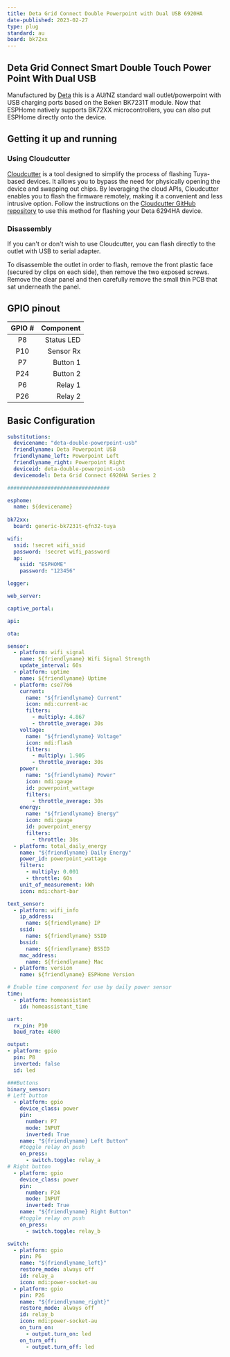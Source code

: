 ```yaml
---
title: Deta Grid Connect Double Powerpoint with Dual USB 6920HA
date-published: 2023-02-27
type: plug
standard: au
board: bk72xx
---
```


## Deta Grid Connect Smart Double Touch Power Point With Dual USB

Manufactured by [Deta](https://detaelectrical.com.au/product/deta-grid-connect-smart-double-touch-power-point-with-dual-usb/)
this is a AU/NZ standard wall outlet/powerpoint with USB charging ports based on the Beken BK7231T module. Now that ESPHome natively supports BK72XX microcontrollers, you can also put ESPHome directly onto the device.

## Getting it up and running

### Using Cloudcutter

[Cloudcutter](https://github.com/tuya-cloudcutter/tuya-cloudcutter) is a tool designed to simplify the process of flashing Tuya-based devices. It allows you to bypass the need for physically opening the device and swapping out chips. By leveraging the cloud APIs, Cloudcutter enables you to flash the firmware remotely, making it a convenient and less intrusive option. Follow the instructions on the [Cloudcutter GitHub repository](https://github.com/tuya-cloudcutter/tuya-cloudcutter) to use this method for flashing your Deta 6294HA device.

### Disassembly

If you can't or don't wish to use Cloudcutter, you can flash directly to the outlet with USB to serial adapter.

To disassemble the outlet in order to flash, remove the front plastic face (secured by clips on each side),
then remove the two exposed screws. Remove the clear panel and then carefully remove the small thin PCB
that sat underneath the panel.

## GPIO pinout

| GPIO # |   Component   |
|:------:|--------------:|
| P8     |    Status LED |
| P10    |     Sensor Rx |
| P7     |      Button 1 |
| P24    |      Button 2 |
| P6     |       Relay 1 |
| P26    |       Relay 2 |

## Basic Configuration

```yaml
substitutions:
  devicename: "deta-double-powerpoint-usb"
  friendlyname: Deta Powerpoint USB
  friendlyname_left: Powerpoint Left
  friendlyname_right: Powerpoint Right
  deviceid: deta-double-powerpoint-usb
  devicemodel: Deta Grid Connect 6920HA Series 2

#################################

esphome:
  name: ${devicename}
  
bk72xx:
  board: generic-bk7231t-qfn32-tuya

wifi:
  ssid: !secret wifi_ssid
  password: !secret wifi_password
  ap:
    ssid: "ESPHOME"
    password: "123456"

logger:

web_server:

captive_portal:

api:

ota:

sensor:
  - platform: wifi_signal
    name: ${friendlyname} Wifi Signal Strength
    update_interval: 60s
  - platform: uptime
    name: ${friendlyname} Uptime
  - platform: cse7766
    current:
      name: "${friendlyname} Current"
      icon: mdi:current-ac
      filters:
        - multiply: 4.867
        - throttle_average: 30s
    voltage:
      name: "${friendlyname} Voltage"
      icon: mdi:flash
      filters:
        - multiply: 1.905
        - throttle_average: 30s
    power:
      name: "${friendlyname} Power"
      icon: mdi:gauge
      id: powerpoint_wattage
      filters:
        - throttle_average: 30s
    energy:
      name: "${friendlyname} Energy"
      icon: mdi:gauge
      id: powerpoint_energy
      filters:
        - throttle: 30s
  - platform: total_daily_energy
    name: "${friendlyname} Daily Energy"
    power_id: powerpoint_wattage
    filters:
      - multiply: 0.001
      - throttle: 60s
    unit_of_measurement: kWh
    icon: mdi:chart-bar

text_sensor:
  - platform: wifi_info
    ip_address:
      name: ${friendlyname} IP
    ssid:
      name: ${friendlyname} SSID
    bssid:
      name: ${friendlyname} BSSID
    mac_address:
      name: ${friendlyname} Mac
  - platform: version
    name: ${friendlyname} ESPHome Version

# Enable time component for use by daily power sensor
time:
  - platform: homeassistant
    id: homeassistant_time

uart:
  rx_pin: P10
  baud_rate: 4800

output:
- platform: gpio
  pin: P8
  inverted: false
  id: led

###Buttons
binary_sensor:
# Left button
  - platform: gpio
    device_class: power
    pin:
      number: P7
      mode: INPUT
      inverted: True
    name: "${friendlyname} Left Button"
    #toggle relay on push
    on_press:
      - switch.toggle: relay_a
# Right button
  - platform: gpio
    device_class: power
    pin:
      number: P24
      mode: INPUT
      inverted: True
    name: "${friendlyname} Right Button"
    #toggle relay on push
    on_press:
      - switch.toggle: relay_b

switch:
  - platform: gpio
    pin: P6
    name: "${friendlyname_left}"
    restore_mode: always off
    id: relay_a
    icon: mdi:power-socket-au
  - platform: gpio
    pin: P26
    name: "${friendlyname_right}"
    restore_mode: always off
    id: relay_b
    icon: mdi:power-socket-au
    on_turn_on:
      - output.turn_on: led
    on_turn_off:
      - output.turn_off: led
```

